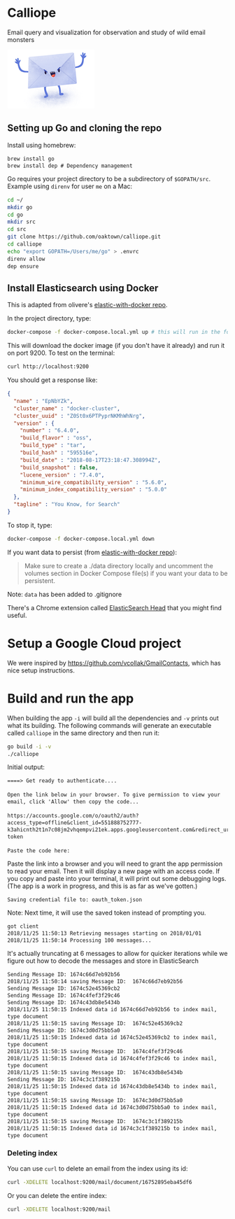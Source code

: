 # Calliope
Email query and visualization for observation and study of wild email monsters

![angry faced envelope with arms waving](images/email_monster.png)


## Setting up Go and cloning the repo

Install using homebrew:

```
brew install go
brew install dep # Dependency management
```

Go requires your project directory to be a subdirectory of `$GOPATH/src`.
Example using `direnv` for user `me` on a Mac:


```bash
cd ~/
mkdir go
cd go
mkdir src
cd src
git clone https://github.com/oaktown/calliope.git
cd calliope
echo "export GOPATH=/Users/me/go" > .envrc
direnv allow
dep ensure
```

## Install Elasticsearch using Docker

This is adapted from olivere's [elastic-with-docker repo](https://github.com/olivere/elastic-with-docker).

In the project directory, type:

```bash
docker-compose -f docker-compose.local.yml up # this will run in the foreground
```

This will download the docker image (if you don't have it already) and run it on port 9200.
To test on the terminal:

```bash
curl http://localhost:9200
```

You should get a response like:

```json
{
  "name" : "EpNbYZk",
  "cluster_name" : "docker-cluster",
  "cluster_uuid" : "Z0St0x6PTPyprNKMhWhNrg",
  "version" : {
    "number" : "6.4.0",
    "build_flavor" : "oss",
    "build_type" : "tar",
    "build_hash" : "595516e",
    "build_date" : "2018-08-17T23:18:47.308994Z",
    "build_snapshot" : false,
    "lucene_version" : "7.4.0",
    "minimum_wire_compatibility_version" : "5.6.0",
    "minimum_index_compatibility_version" : "5.0.0"
  },
  "tagline" : "You Know, for Search"
}
```

To stop it, type:

```bash
docker-compose -f docker-compose.local.yml down
```

If you want data to persist (from [elastic-with-docker repo](https://github.com/olivere/elastic-with-docker)):

> Make sure to create a ./data directory locally and uncomment the volumes section in Docker Compose file(s) if you want your data to be persistent.

Note: `data` has been added to .gitignore

There's a Chrome extension called [ElasticSearch Head](https://chrome.google.com/webstore/detail/elasticsearch-head/ffmkiejjmecolpfloofpjologoblkegm) that you might find useful.

# Setup a Google Cloud project

We were inspired by https://github.com/vcollak/GmailContacts, which has nice
setup instructions.

# Build and run the app

When building the app `-i` will build all the dependencies and `-v` prints
out what its building.  The following commands will generate an executable
called `calliope` in the same directory and then run it:

```bash
go build -i -v
./calliope
```

Initial output:
```
====> Get ready to authenticate....

Open the link below in your browser. To give permission to view your email, click 'Allow' then copy the code...

https://accounts.google.com/o/oauth2/auth?access_type=offline&client_id=551888752777-k3ahicnth2t1n7c08jm2vhqempvi21ek.apps.googleusercontent.com&redirect_uri=urn%3Aietf%3Awg%3Aoauth%3A2.0%3Aoob&response_type=code&scope=https%3A%2F%2Fwww.googleapis.com%2Fauth%2Fgmail.readonly&state=state-token

Paste the code here:
```

Paste the link into a browser and you will need to grant the app permission
to read your email.  Then it will display a new page with an access code.  If
you copy and paste into your terminal, it will print out some debugging logs.
(The app is a work in progress, and this is as far as we've gotten.)


```
Saving credential file to: oauth_token.json
```

Note: Next time, it will use the saved token instead of prompting you.

```
got client
2018/11/25 11:50:13 Retrieving messages starting on 2018/01/01
2018/11/25 11:50:14 Processing 100 messages...
```

It's actually truncating at 6 messages to allow for quicker iterations while
we figure out how to decode the messages and store in ElasticSearch

```
Sending Message ID: 1674c66d7eb92b56
2018/11/25 11:50:14 saving Message ID:  1674c66d7eb92b56
Sending Message ID: 1674c52e45369cb2
Sending Message ID: 1674c4fef3f29c46
Sending Message ID: 1674c43db8e5434b
2018/11/25 11:50:15 Indexed data id 1674c66d7eb92b56 to index mail, type document
2018/11/25 11:50:15 saving Message ID:  1674c52e45369cb2
Sending Message ID: 1674c3d0d75bb5a0
2018/11/25 11:50:15 Indexed data id 1674c52e45369cb2 to index mail, type document
2018/11/25 11:50:15 saving Message ID:  1674c4fef3f29c46
2018/11/25 11:50:15 Indexed data id 1674c4fef3f29c46 to index mail, type document
2018/11/25 11:50:15 saving Message ID:  1674c43db8e5434b
Sending Message ID: 1674c3c1f389215b
2018/11/25 11:50:15 Indexed data id 1674c43db8e5434b to index mail, type document
2018/11/25 11:50:15 saving Message ID:  1674c3d0d75bb5a0
2018/11/25 11:50:15 Indexed data id 1674c3d0d75bb5a0 to index mail, type document
2018/11/25 11:50:15 saving Message ID:  1674c3c1f389215b
2018/11/25 11:50:15 Indexed data id 1674c3c1f389215b to index mail, type document
```

### Deleting index
You can use `curl` to delete an email from the index using its id:
```bash
curl -XDELETE localhost:9200/mail/document/16752895eba45df6
```

Or you can delete the entire index:
```bash
curl -XDELETE localhost:9200/mail
```

